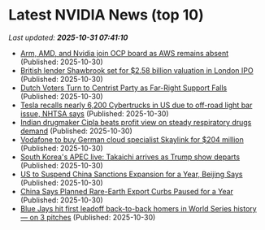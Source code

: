 # Latest NVIDIA News (top 10)
_Last updated: **2025-10-31 07:41:10**_

- [Arm, AMD, and Nvidia join OCP board as AWS remains absent](https://www.digitimes.com/news/a20251029PD218/ocp-amd-arm-aws-data-nvidia.html) (Published: 2025-10-30)
- [British lender Shawbrook set for $2.58 billion valuation in London IPO](https://biztoc.com/x/98c409da85d2346b) (Published: 2025-10-30)
- [Dutch Voters Turn to Centrist Party as Far-Right Support Falls](https://biztoc.com/x/dae8f10f86b47c44) (Published: 2025-10-30)
- [Tesla recalls nearly 6,200 Cybertrucks in US due to off-road light bar issue, NHTSA says](https://biztoc.com/x/2faf01831b2e23f8) (Published: 2025-10-30)
- [Indian drugmaker Cipla beats profit view on steady respiratory drugs demand](https://biztoc.com/x/e37ea32d1aceac6b) (Published: 2025-10-30)
- [Vodafone to buy German cloud specialist Skaylink for $204 million](https://biztoc.com/x/7439d1fd9ae70b22) (Published: 2025-10-30)
- [South Korea's APEC live: Takaichi arrives as Trump show departs](https://biztoc.com/x/c905f8d12fd1c0f4) (Published: 2025-10-30)
- [US to Suspend China Sanctions Expansion for a Year, Beijing Says](https://biztoc.com/x/a41c3bfe2c7c2b6e) (Published: 2025-10-30)
- [China Says Planned Rare-Earth Export Curbs Paused for a Year](https://biztoc.com/x/fe4f2eaaca17394c) (Published: 2025-10-30)
- [Blue Jays hit first leadoff back-to-back homers in World Series history — on 3 pitches](https://biztoc.com/x/729f90a4d01dcd49) (Published: 2025-10-30)
